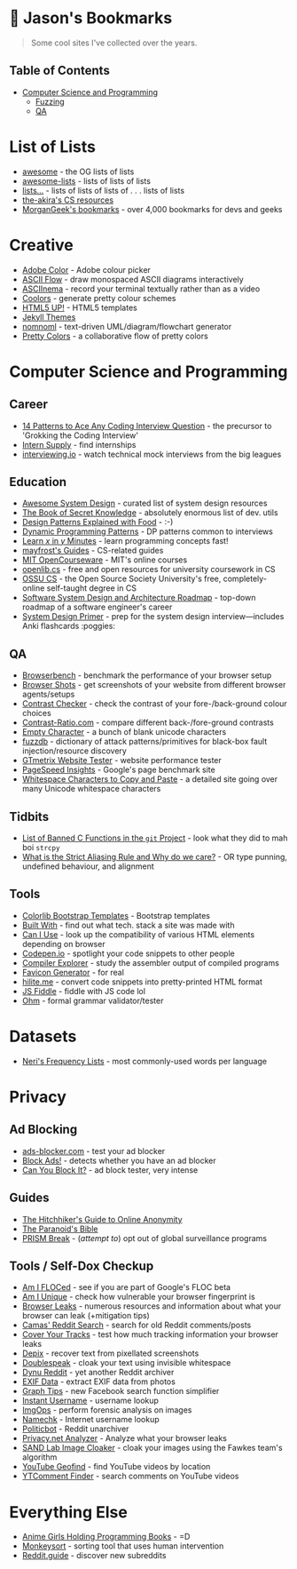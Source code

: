 # 🔖 Jason's Bookmarks
> Some cool sites I've collected over the years.

## Table of Contents
+ [Computer Science and Programming](#computer-science-and-programming)
  + [Fuzzing](#fuzzing)
  + [QA](#qa)

# List of Lists
- [awesome](https://github.com/sindresorhus/awesome) - the OG lists of lists
- [awesome-lists](https://github.com/pshah123/awesome-lists) - lists of lists of lists
- [lists...](https://github.com/jnv/lists) - lists of lists of lists of . . . lists of lists
- [the-akira's CS resources](https://github.com/the-akira/Computer-Science-Resources)
- [MorganGeek's bookmarks](https://github.com/MorganGeek/bookmarks) - over 4,000 bookmarks for devs and geeks

# Creative

- [Adobe Color](https://color.adobe.com/create) - Adobe colour picker
- [ASCII Flow](https://asciiflow.com) - draw monospaced ASCII diagrams interactively
- [ASCIInema](https://asciinema.org/) - record your terminal textually rather than as a video
- [Coolors](https://coolors.co/) - generate pretty colour schemes
- [HTML5 UP!](https://html5up.net/) - HTML5 templates
- [Jekyll Themes](https://jekyllthemes.io)
- [nomnoml](https://nomnoml.com/) - text-driven UML/diagram/flowchart generator
- [Pretty Colors](https://prettycolors.tumblr.com/) - a collaborative flow of pretty colors

# Computer Science and Programming

## Career
- [14 Patterns to Ace Any Coding Interview Question](https://hackernoon.com/14-patterns-to-ace-any-coding-interview-question-c5bb3357f6ed) - the precursor to 'Grokking the Coding Interview'
- [Intern Supply](https://intern.supply/) - find internships
- [interviewing.io](https://interviewing.io/recordings/) - watch technical mock interviews from the big leagues

## Education
- [Awesome System Design](https://github.com/madd86/awesome-system-design) - curated list of system design resources
- [The Book of Secret Knowledge](https://github.com/trimstray/the-book-of-secret-knowledge) - absolutely enormous list of dev. utils
- [Design Patterns Explained with Food](https://github.com/wesdoyle/design-patterns-explained-with-food) - :\-)
- [Dynamic Programming Patterns](https://leetcode.com/discuss/general-discussion/458695/dynamic-programming-patterns) - DP patterns common to interviews
- [Learn _x_ in _y_ Minutes](https://learnxinyminutes.com/) - learn programming concepts fast!
- [mayfrost's Guides](https://github.com/mayfrost/guides) - CS-related guides
- [MIT OpenCourseware](https://ocw.mit.edu/index.htm) - MIT's online courses
- [openlib.cs](https://github.com/acmbpdc/openlib.cs) - free and open resources for university coursework in CS
- [OSSU CS](https://github.com/ossu/computer-science) - the Open Source Society University's free, completely-online self-taught degree in CS
- [Software System Design and Architecture Roadmap](https://github.com/stemmlerjs/software-design-and-architecture-roadmap) - top-down roadmap of a software engineer's career
- [System Design Primer](https://github.com/donnemartin/system-design-primer) - prep for the system design interview—includes Anki flashcards :poggies:

## QA
- [Browserbench](https://browserbench.org/) - benchmark the performance of your browser setup
- [Browser Shots](http://browsershots.org/) - get screenshots of your website from different browser agents/setups
- [Contrast Checker](https://contrastchecker.com/) - check the contrast of your fore-/back-ground colour choices
- [Contrast-Ratio.com](https://contrast-ratio.com/) - compare different back-/fore-ground contrasts
- [Empty Character](http://emptycharacter.com/) - a bunch of blank unicode characters
- [fuzzdb](https://github.com/fuzzdb-project/fuzzdb) - dictionary of attack patterns/primitives for black-box fault injection/resource discovery
- [GTmetrix Website Tester](https://gtmetrix.com/) - website performance tester
- [PageSpeed Insights](https://developers.google.com/speed/pagespeed/insights/) - Google's page benchmark site
- [Whitespace Characters to Copy and Paste](https://beautifuldingbats.com/whitespace/) - a detailed site going over many Unicode whitespace characters

## Tidbits
- [List of Banned C Functions in the `git` Project](https://github.com/git/git/blob/master/banned.h) - look what they did to mah boi `strcpy`
- [What is the Strict Aliasing Rule and Why do we care?](https://gist.github.com/shafik/848ae25ee209f698763cffee272a58f8) - OR type punning, undefined behaviour, and alignment

## Tools
- [Colorlib Bootstrap Templates](https://colorlib.com/wp/cat/bootstrap/) - Bootstrap templates
- [Built With](https://builtwith.com/) - find out what tech. stack a site was made with
- [Can I Use](https://caniuse.com/) - look up the compatibility of various HTML elements depending on browser
- [Codepen.io](https://codepen.io/) - spotlight your code snippets to other people
- [Compiler Explorer](https://godbolt.org/) - study the assembler output of compiled programs
- [Favicon Generator](https://realfavicongenerator.net/) - for real
- [hilite.me](http://hilite.me/) - convert code snippets into pretty-printed HTML format
- [JS Fiddle](https://jsfiddle.net/) - fiddle with JS code lol
- [Ohm](https://ohmlang.github.io/editor/) - formal grammar validator/tester

# Datasets
- [Neri's Frequency Lists](https://frequencylists.blogspot.com/) - most commonly-used words per language

# Privacy

## Ad Blocking
- [ads-blocker.com](https://ads-blocker.com/testing/) - test your ad blocker
- [Block Ads!](https://blockads.fivefilters.org/) - detects whether you have an ad blocker
- [Can You Block It?](https://canyoublockit.com/) - ad block tester, very intense

## Guides
- [The Hitchhiker's Guide to Online Anonymity](https://anonymousplanet.org/guide.html)
- [The Paranoid's Bible](https://paranoidsbible.tumblr.com/)
- [PRISM Break](https://prism-break.org/en/) - (_attempt to_) opt out of global surveillance programs

## Tools / Self-Dox Checkup
- [Am I FLOCed](https://amifloced.org/) - see if you are part of Google's FLOC beta
- [Am I Unique](https://amiunique.org/) - check how vulnerable your browser fingerprint is
- [Browser Leaks](https://browserleaks.com/) - numerous resources and information about what your browser can leak (+mitigation tips)
- [Camas' Reddit Search](https://camas.github.io/reddit-search/) - search for old Reddit comments/posts
- [Cover Your Tracks](https://coveryourtracks.eff.org/) - test how much tracking information your browser leaks
- [Depix](https://github.com/beurtschipper/Depix) - recover text from pixellated screenshots
- [Doublespeak](https://dblspk.io/) - cloak your text using invisible whitespace
- [Dynu Reddit](https://reddit.dynu.net/) - yet another Reddit archiver
- [EXIF Data](http://exifdata.com) - extract EXIF data from photos
- [Graph Tips](https://graph.tips/beta/) - new Facebook search function simplifier
- [Instant Username](https://instantusername.com/) - username lookup
- [ImgOps](https://imgops.com/) - perform forensic analysis on images
- [Namechk](https://namechk.com/) - Internet username lookup
- [Politicbot](https://politicbot.github.io/r/all) - Reddit unarchiver
- [Privacy.net Analyzer](https://privacy.net/analyzer/) - Analyze what your browser leaks
- [SAND Lab Image Cloaker](http://sandlab.cs.uchicago.edu/fawkes/) - cloak your images using the Fawkes team's algorithm
- [YouTube Geofind](https://mattw.io/youtube-geofind/location) - find YouTube videos by location
- [YTComment Finder](https://ytcomment.kmcat.uk/) - search comments on YouTube videos

# Everything Else
- [Anime Girls Holding Programming Books](https://github.com/laynH/Anime-Girls-Holding-Programming-Books) - \=D
- [Monkeysort](https://leonid-shevtsov.github.io/monkeysort/) - sorting tool that uses human intervention
- [Reddit.guide](https://reddit.guide/) - discover new subreddits
